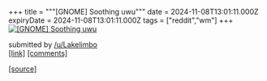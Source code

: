 +++
title = """[GNOME] Soothing uwu"""
date = 2024-11-08T13:01:11.000Z
expiryDate = 2024-11-08T13:01:11.000Z
tags = ["reddit","wm"]
+++
[![[GNOME] Soothing uwu](https://b.thumbs.redditmedia.com/SF2IGqYS475ATvy5CM0EqNEo534HE2Ba2Nsb7tsAiis.jpg "[GNOME] Soothing uwu")](https://www.reddit.com/r/unixporn/comments/1gmhytc/gnome_soothing_uwu/)

submitted by [/u/Lakelimbo](https://www.reddit.com/user/Lakelimbo)  
[\[link\]](https://www.reddit.com/gallery/1gmhytc) [\[comments\]](https://www.reddit.com/r/unixporn/comments/1gmhytc/gnome_soothing_uwu/)

[[source]](https://www.reddit.com/r/unixporn/comments/1gmhytc/gnome_soothing_uwu/)
